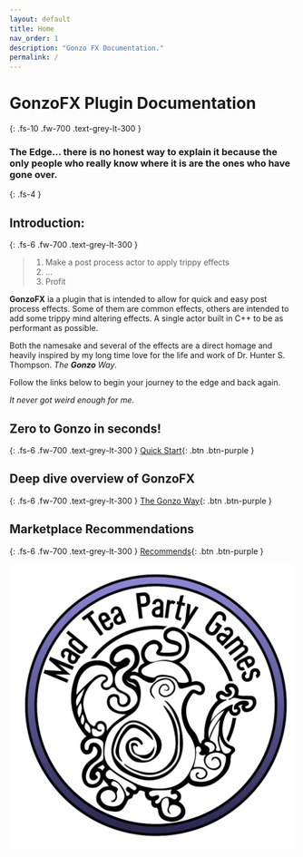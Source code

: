 ```yaml
---
layout: default
title: Home
nav_order: 1
description: "Gonzo FX Documentation."
permalink: /
---
```


# GonzoFX Plugin Documentation
{: .fs-10 .fw-700 .text-grey-lt-300 }
### The Edge... there is no honest way to explain it because the only people who really know where it is are the ones who have gone over.
{: .fs-4 }

## Introduction:
{: .fs-6 .fw-700 .text-grey-lt-300 }

>
> 1. Make a post process actor to apply trippy effects
> 1. ...
> 1. Profit
>

**GonzoFX** ia a plugin that is intended to allow for quick and easy post process effects. Some of them are common effects, others are intended to add some trippy mind altering effects. A single actor built in C++ to be as performant as possible. 

Both the namesake and several of the effects are a direct homage and heavily inspired by my long time love for the life and work of Dr. Hunter S. Thompson. _The **Gonzo** Way_. 

Follow the links below to begin your journey to the edge and back again.

_It never got weird enough for me_.

## Zero to Gonzo in seconds!
{: .fs-6 .fw-700 .text-grey-lt-300 }
[Quick Start](https://madteapartygames.github.io/the-gonzo-docs/docs/quickstart.html){: .btn .btn-purple }

## Deep dive overview of GonzoFX
{: .fs-6 .fw-700 .text-grey-lt-300 }
[The Gonzo Way](https://madteapartygames.github.io/the-gonzo-docs/docs/deepdive.html){: .btn .btn-purple }

## Marketplace Recommendations
{: .fs-6 .fw-700 .text-grey-lt-300 }
[Recommends](https://madteapartygames.github.io/the-gonzo-docs/docs/recommends.html){: .btn .btn-purple }

![](assets/images/logo-1024.png)